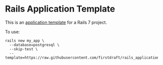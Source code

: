 # Rails Application Template

This is an [application template](https://guides.rubyonrails.org/rails_application_templates.html) for a Rails 7 project.

To use:

```
rails new my_app \
  --database=postgresql \
  --skip-test \
  --template=https://raw.githubusercontent.com/firstdraft/rails_application_template/main/template.rb
```
